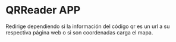 # QRReader APP 

Redirige dependiendo si la información del código qr es un url a su respectiva página web o si son coordenadas carga el mapa.
